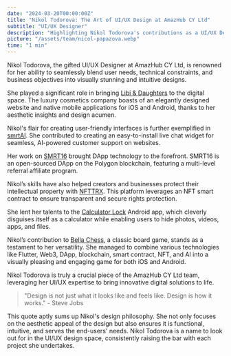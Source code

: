 ```yaml
---
date: "2024-03-20T00:00:00Z"
title: "Nikol Todorova: The Art of UI/UX Design at AmazHub CY Ltd"
subtitle: "UI/UX Designer"
description: "Highlighting Nikol Todorova's contributions as a UI/UX Designer at AmazHub CY Ltd, with a focus on her major projects and design philosophy."
picture: "/assets/team/nicol-papazova.webp"
time: "1 min"
---
```

Nikol Todorova, the gifted UI/UX Designer at AmazHub CY Ltd, is renowned for her ability to seamlessly blend user needs, technical constraints, and business objectives into visually stunning and intuitive designs. 

She played a significant role in bringing [Libi & Daughters](/portfolio/libi-n-daughters) to the digital space. The luxury cosmetics company boasts of an elegantly designed website and native mobile applications for iOS and Android, thanks to her aesthetic insights and design acumen. 

Nikol's flair for creating user-friendly interfaces is further exemplified in [smrtAI](/portfolio/smrtAI). She contributed to creating an easy-to-install live chat widget for seamless, AI-powered customer support on websites. 

Her work on [SMRT16](/portfolio/smrt16) brought DApp technology to the forefront. SMRT16 is an open-sourced DApp on the Polygon blockchain, featuring a multi-level referral affiliate program.

Nikol’s skills have also helped creators and businesses protect their intellectual property with [NFTTRX](/portfolio/nfttrx). This platform leverages an NFT smart contract to ensure transparent and secure rights protection.

She lent her talents to the [Calculator Lock](/portfolio/calculator-lock) Android app, which cleverly disguises itself as a calculator while enabling users to hide photos, videos, apps, and files. 

Nikol’s contribution to [Bella Chess](/portfolio/bellachess), a classic board game, stands as a testament to her versatility. She managed to combine various technologies like Flutter, Web3, DApp, blockchain, smart contract, NFT, and AI into a visually pleasing and engaging game for both iOS and Android.

Nikol Todorova is truly a crucial piece of the AmazHub CY Ltd team, leveraging her UI/UX expertise to bring innovative digital solutions to life.

> "Design is not just what it looks like and feels like. Design is how it works." - Steve Jobs

This quote aptly sums up Nikol's design philosophy. She not only focuses on the aesthetic appeal of the design but also ensures it is functional, intuitive, and serves the end-users' needs. Nikol Todorova is a name to look out for in the UI/UX design space, consistently raising the bar with each project she undertakes.
